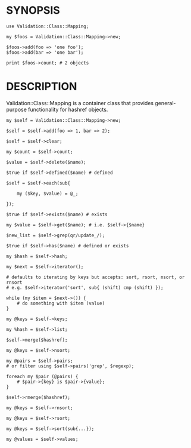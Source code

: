 # SYNOPSIS

    use Validation::Class::Mapping;

    my $foos = Validation::Class::Mapping->new;

    $foos->add(foo => 'one foo');
    $foos->add(bar => 'one bar');

    print $foos->count; # 2 objects

# DESCRIPTION

Validation::Class::Mapping is a container class that provides general-purpose
functionality for hashref objects.

    my $self = Validation::Class::Mapping->new;

    $self = $self->add(foo => 1, bar => 2);

    $self = $self->clear;

    my $count = $self->count;

    $value = $self->delete($name);

    $true if $self->defined($name) # defined

    $self = $self->each(sub{

        my ($key, $value) = @_;

    });

    $true if $self->exists($name) # exists

    my $value = $self->get($name); # i.e. $self->{$name}

    $new_list = $self->grep(qr/update_/);

    $true if $self->has($name) # defined or exists

    my $hash = $self->hash;

    my $next = $self->iterator();

    # defaults to iterating by keys but accepts: sort, rsort, nsort, or rnsort
    # e.g. $self->iterator('sort', sub{ (shift) cmp (shift) });

    while (my $item = $next->()) {
        # do something with $item (value)
    }

    my @keys = $self->keys;

    my %hash = $self->list;

    $self->merge($hashref);

    my @keys = $self->nsort;

    my @pairs = $self->pairs;
    # or filter using $self->pairs('grep', $regexp);

    foreach my $pair (@pairs) {
        # $pair->{key} is $pair->{value};
    }

    $self->rmerge($hashref);

    my @keys = $self->rnsort;

    my @keys = $self->rsort;

    my @keys = $self->sort(sub{...});

    my @values = $self->values;
